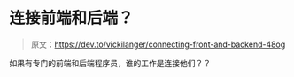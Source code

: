 # 连接前端和后端？

> 原文：<https://dev.to/vickilanger/connecting-front-and-backend-48og>

如果有专门的前端和后端程序员，谁的工作是连接他们？？
